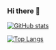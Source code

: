 ### Hi there 👋

[![GitHub stats](https://github-readme-stats.vercel.app/api?username=wlllllllk)](https://github.com/anuraghazra/github-readme-stats)

[![Top Langs](https://github-readme-stats.vercel.app/api/top-langs/?username=wlllllllk)](https://github.com/anuraghazra/github-readme-stats)

<!--
**wlllllllk/wlllllllk** is a ✨ _special_ ✨ repository because its `README.md` (this file) appears on your GitHub profile.

Here are some ideas to get you started:

- 🔭 I’m currently working on ...
- 🌱 I’m currently learning ...
- 👯 I’m looking to collaborate on ...
- 🤔 I’m looking for help with ...
- 💬 Ask me about ...
- 📫 How to reach me: ...
- 😄 Pronouns: ...
- ⚡ Fun fact: ...
-->
